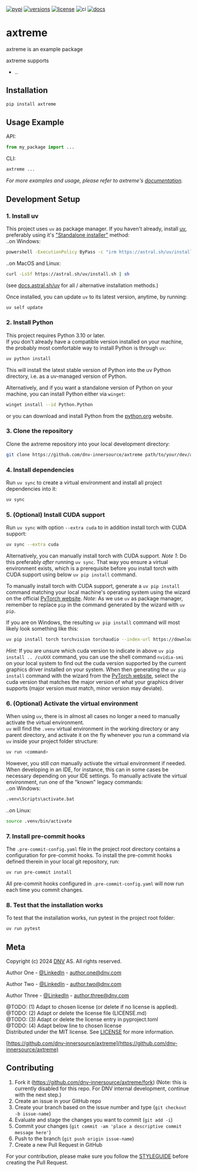 [![pypi](https://img.shields.io/pypi/v/axtreme.svg?color=blue)](https://pypi.python.org/pypi/axtreme)
[![versions](https://img.shields.io/pypi/pyversions/axtreme.svg?color=blue)](https://pypi.python.org/pypi/axtreme)
[![license](https://img.shields.io/pypi/l/axtreme.svg)](https://github.com/dnv-innersource/axtreme/blob/main/LICENSE)
![ci](https://img.shields.io/github/actions/workflow/status/dnv-innersource/axtreme/.github%2Fworkflows%2Fnightly_build.yml?label=ci)
[![docs](https://img.shields.io/github/actions/workflow/status/dnv-innersource/axtreme/.github%2Fworkflows%2Fpush_to_release.yml?label=docs)][my_package_docs]

# axtreme
axtreme is an example package

axtreme supports
* ..


## Installation

```sh
pip install axtreme
```

## Usage Example

API:

```py
from my_package import ...
```

CLI:

```sh
axtreme ...
```

_For more examples and usage, please refer to axtreme's [documentation][my_package_docs]._


## Development Setup

### 1. Install uv
This project uses `uv` as package manager.
If you haven't already, install [uv](https://docs.astral.sh/uv), preferably using it's ["Standalone installer"](https://docs.astral.sh/uv/getting-started/installation/#__tabbed_1_2) method: <br>
..on Windows:
```sh
powershell -ExecutionPolicy ByPass -c "irm https://astral.sh/uv/install.ps1 | iex"
```
..on MacOS and Linux:
```sh
curl -LsSf https://astral.sh/uv/install.sh | sh
```
(see [docs.astral.sh/uv](https://docs.astral.sh/uv/getting-started/installation/) for all / alternative installation methods.)

Once installed, you can update `uv` to its latest version, anytime, by running:
```sh
uv self update
```

### 2. Install Python
This project requires Python 3.10 or later. <br>
If you don't already have a compatible version installed on your machine, the probably most comfortable way to install Python is through `uv`:
```sh
uv python install
```
This will install the latest stable version of Python into the uv Python directory, i.e. as a uv-managed version of Python.

Alternatively, and if you want a standalone version of Python on your machine, you can install Python either via `winget`:
```sh
winget install --id Python.Python
```
or you can download and install Python from the [python.org](https://www.python.org/downloads/) website.

### 3. Clone the repository
Clone the axtreme repository into your local development directory:
```sh
git clone https://github.com/dnv-innersource/axtreme path/to/your/dev/axtreme
```

### 4. Install dependencies
Run `uv sync` to create a virtual environment and install all project dependencies into it:
```sh
uv sync
```

### 5. (Optional) Install CUDA support
Run `uv sync` with option `--extra cuda` to in addition install torch with CUDA support:
```sh
uv sync --extra cuda
```

Alternatively, you can manually install torch with CUDA support.
_Note 1_: Do this preferably _after_ running `uv sync`. That way you ensure a virtual environment exists, which is a prerequisite before you install torch with CUDA support using below `uv pip install` command.

To manually install torch with CUDA support, generate a `uv pip install` command matching your local machine's operating system using the wizard on the official [PyTorch website](https://pytorch.org/get-started/locally/).
_Note_: As we use `uv` as package manager, remember to replace `pip` in the command generated by the wizard with `uv pip`.

If you are on Windows, the resulting `uv pip install` command will most likely look something like this:
```sh
uv pip install torch torchvision torchaudio --index-url https://download.pytorch.org/whl/cu124
```

_Hint:_ If you are unsure which cuda version to indicate in above `uv pip install .. /cuXXX` command, you can use the shell command `nvidia-smi` on your local system to find out the cuda version supported by the current graphics driver installed on your system. When then generating the `uv pip install` command with the wizard from the [PyTorch website](https://pytorch.org/get-started/locally/), select the cuda version that matches the major version of what your graphics driver supports (major version must match, minor version may deviate).


### 6. (Optional) Activate the virtual environment
When using `uv`, there is in almost all cases no longer a need to manually activate the virtual environment. <br>
`uv` will find the `.venv` virtual environment in the working directory or any parent directory, and activate it on the fly whenever you run a command via `uv` inside your project folder structure:
```sh
uv run <command>
```

However, you still _can_ manually activate the virtual environment if needed.
When developing in an IDE, for instance, this can in some cases be necessary depending on your IDE settings.
To manually activate the virtual environment, run one of the "known" legacy commands: <br>
..on Windows:
```sh
.venv\Scripts\activate.bat
```
..on Linux:
```sh
source .venv/bin/activate
```

### 7. Install pre-commit hooks
The `.pre-commit-config.yaml` file in the project root directory contains a configuration for pre-commit hooks.
To install the pre-commit hooks defined therein in your local git repository, run:
```sh
uv run pre-commit install
```

All pre-commit hooks configured in `.pre-commit-config.yaml` will now run each time you commit changes.


### 8. Test that the installation works
To test that the installation works, run pytest in the project root folder:
```sh
uv run pytest
```

## Meta

Copyright (c) 2024 [DNV](https://www.dnv.com) AS. All rights reserved.

Author One - [@LinkedIn](https://www.linkedin.com/in/authorone) - author.one@dnv.com

Author Two - [@LinkedIn](https://www.linkedin.com/in/authortwo) - author.two@dnv.com

Author Three - [@LinkedIn](https://www.linkedin.com/in/authorthree) - author.three@dnv.com

@TODO: (1) Adapt to chosen license (or delete if no license is applied). <br>
@TODO: (2) Adapt or delete the license file (LICENSE.md) <br>
@TODO: (3) Adapt or delete the license entry in pyproject.toml <br>
@TODO: (4) Adapt below line to chosen license <br>
Distributed under the MIT license. See [LICENSE](LICENSE.md) for more information.

[https://github.com/dnv-innersource/axtreme](https://github.com/dnv-innersource/axtreme)

## Contributing

1. Fork it (<https://github.com/dnv-innersource/axtreme/fork>) (Note: this is currently disabled for this repo. For DNV internal development, continue with the next step.)
2. Create an issue in your GitHub repo
3. Create your branch based on the issue number and type (`git checkout -b issue-name`)
4. Evaluate and stage the changes you want to commit (`git add -i`)
5. Commit your changes (`git commit -am 'place a descriptive commit message here'`)
6. Push to the branch (`git push origin issue-name`)
7. Create a new Pull Request in GitHub

For your contribution, please make sure you follow the [STYLEGUIDE](STYLEGUIDE.md) before creating the Pull Request.

<!-- Markdown link & img dfn's -->
[my_package_docs]: https://dnv-innersource.github.io/axtreme/README.html
